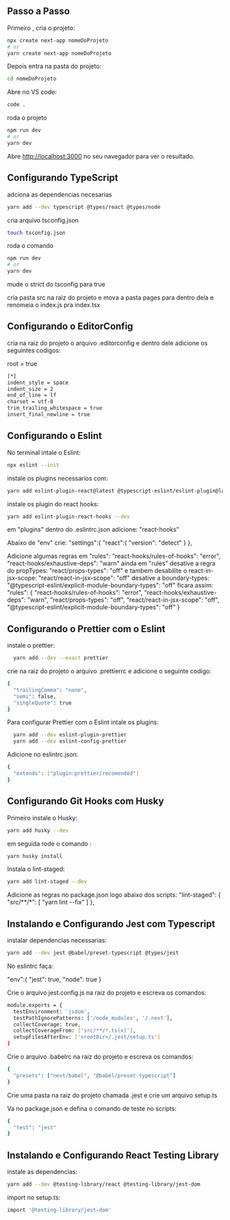 
## Passo a Passo

Primeiro , cria o projeto:

```bash
npx create next-app nomeDoProjeto
# or
yarn create next-app nomeDoProjeto
```

Depois entra na pasta do projeto:
```bash
cd nomeDoProjeto
```
Abre no VS code:
```bash
code .
```
roda o projeto
```bash
npm run dev
# or
yarn dev
```

Abre [http://localhost:3000](http://localhost:3000) no seu navegador para ver o resultado.


##  Configurando TypeScript

adciona as dependencias necesarias
```bash
yarn add --dev typescript @types/react @types/node
```
cria arquivo tsconfig.json
```bash
touch tsconfig.json
```
roda o comando
```bash
npm run dev
# or
yarn dev
```

mude o strict do tsconfig para true

cria pasta src na raiz do projeto e mova a pasta pages para dentro dela e renomeia o index.js pra index.tsx

##  Configurando o EditorConfig

cria na raiz do projeto o arquivo .editorconfig e dentro dele adicione os seguintes codigos:

root = true

```bash
[*]
indent_style = space
indent_size = 2
end_of_line = lf
charset = utf-8
trim_trailing_whitespace = true
insert_final_newline = true
```

##  Configurando o Eslint

No terminal intale o Eslint:

```bash
npx eslint --init
```

instale os plugins necessarios com:

```bash
yarn add eslint-plugin-react@latest @typescript-eslint/eslint-plugin@latest @typescript-eslint/parser@latest eslint@latest
```

instale os plugin do react hooks:

```bash
yarn add eslint-plugin-react-hooks --dev
```
em "plugins" dentro do .eslintrc.json adicione:
  "react-hooks"

Abaixo de "env" crie:
 "settings":{
   "react":{
     "version": "detect"
   }
 },


Adicione algumas regras em "rules":
  "react-hooks/rules-of-hooks": "error",
  "react-hooks/exhaustive-deps": "warn"
ainda em "rules" desative a regra do propTypes:
  "react/props-types": "off"
e tambem desabilite o react-in-jsx-scope:
  "react/react-in-jsx-scope": "off"
desative a boundary-types:
  "@typescript-eslint/explicit-module-boundary-types": "off"
  ficara assim:
    "rules": {
      "react-hooks/rules-of-hooks": "error",
      "react-hooks/exhaustive-deps": "warn",
      "react/props-types": "off",
      "react/react-in-jsx-scope": "off",
      "@typescript-eslint/explicit-module-boundary-types": "off"
    }


##  Configurando o Prettier com o Eslint

instale o prettier:

```bash
  yarn add --dev --exact prettier
```
crie na raiz do projeto o arquivo .prettierrc e adicione o seguinte codigo:
```bash
{
  "trailingComma": "none",
  "semi": false,
  "singleQuote": true
}
```

Para configurar Prettier com o Eslint intale os plugins:

```bash
  yarn add --dev eslint-plugin-prettier
  yarn add --dev eslint-config-prettier
```

Adicione no eslintrc.json:
```bash
{
  "extends": ["plugin:prettier/recomended"]
}
```

##  Configurando Git Hooks com Husky

Primeiro instale o Husky:
```bash
yarn add husky --dev
```
em seguida rode o comando :
```bash
yarn husky install
```
Instala o lint-staged:

```bash
yarn add lint-staged --dev
```
Adicione as regras no package.json logo abaixo dos scripts:
"lint-staged": {
  "src/**/*": [
    "yarn lint --fix"
  ]
},


##  Instalando e Configurando Jest com Typescript

instalar dependencias necessarias:

```bash
yarn add --dev jest @babel/preset-typescript @types/jest
```

No eslintrc faça:

"env":{
  "jest": true,
  "node": true
}

Crie o arquivo jest.config.js na raiz do projeto e escreva os comandos:
```bash
module.exports = {
  testEnvironment: 'jsdom',
  testPathIgnorePatterns: ['/node_mudules', '/.next'],
  collectCoverage: true,
  collectCoverageFrom: ['src/**/*.ts(x)'],
  setupFilesAfterEnv: ['<rootDir>/.jest/setup.ts']
}
```

Crie o arquivo .babelrc na raiz do projeto e escreva os comandos:
```bash
{
  "presets": ["next/babel", "@babel/preset-typescript"]
}
```

Crie uma pasta na raiz do projeto chamada .jest e crie um arquivo setup.ts

Va no package.json e defina o comando de teste no scripts:

```bash
{
  "test": "jest"
}
```
##  Instalando e Configurando React Testing Library

instale as dependencias:

```bash
yarn add --dev @testing-library/react @testing-library/jest-dom
```
import no setup.ts:
```bash
import '@testing-library/jest-dom'
